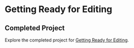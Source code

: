 # Getting Ready for Editing

## Completed Project

Explore the completed project for [Getting Ready for Editing](https://developer.apple.com/tutorials/app-dev-training/getting-ready-for-editing).